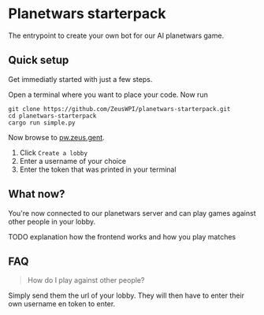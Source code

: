 # Planetwars starterpack

The entrypoint to create your own bot for our AI planetwars game.

## Quick setup

Get immediatly started with just a few steps.

Open a terminal where you want to place your code. Now run
```
git clone https://github.com/ZeusWPI/planetwars-starterpack.git
cd planetwars-starterpack
cargo run simple.py
```

Now browse to [pw.zeus.gent](https://pw.zeus.gent). 

1. Click `Create a lobby`
2. Enter a username of your choice
3. Enter the token that was printed in your terminal
## What now?

You're now connected to our planetwars server and can play games against other people in your lobby.

TODO explanation how the frontend works and how you play matches
## FAQ

> How do I play against other people?

Simply send them the url of your lobby. They will then have to enter their own username en token to enter.


